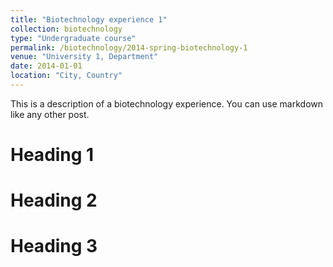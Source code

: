 ```yaml
---
title: "Biotechnology experience 1"
collection: biotechnology
type: "Undergraduate course"
permalink: /biotechnology/2014-spring-biotechnology-1
venue: "University 1, Department"
date: 2014-01-01
location: "City, Country"
---
```


This is a description of a biotechnology experience. You can use markdown like any other post.

Heading 1
======

Heading 2
======

Heading 3
======